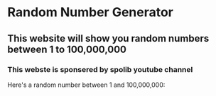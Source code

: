 <!DOCTYPE html>
<html lang="en">
<head>
    <meta charset="UTF-8">
    <meta name="viewport" content="width=device-width, initial-scale=1.0">
    <title>Random Number Generator</title>
</head>
<body>
    <h1>Random Number Generator</h1>
    <h2>This website will show you random numbers between 1 to 100,000,000</h2>
    <h3>This webste is sponsered by spolib youtube channel</h3>
    <p>Here's a random number between 1 and 100,000,000: <?php echo rand(1, 1000000000); ?></p>
</body>
</html>
